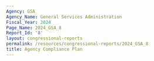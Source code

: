 ```yaml
---
Agency: GSA
Agency_Name: General Services Administration
Fiscal_Year: 2024
Page_Name: 2024_GSA_8
Report_Id: '8'
layout: congressional-reports
permalink: /resources/congressional-reports/2024_GSA_8
title: Agency Compliance Plan
---
```

